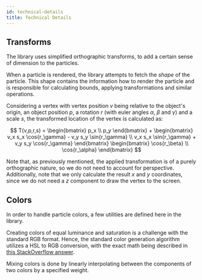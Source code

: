 ```yaml
---
id: technical-details
title: Technical Details
---
```


## Transforms

The library uses simplified orthographic transforms, to add a certain sense of dimension to the particles.

When a particle is rendered, the library attempts to fetch the _shape_ of the particle. This shape contains the information
how to render the particle and is responsible for calculating bounds, applying transformations and similar operations.

Considering a vertex with vertex position $v$ being relative to the object's origin, an object position $p$, a rotation $r$ (with euler angles $\alpha$, $\beta$ and $\gamma$) and a scale $s$, the transformed location of the vertex is calculated as:

$$
T(v,p,r,s) =
\begin{bmatrix} p_x \\ p_y \end{bmatrix} +
\begin{bmatrix} v_x s_x \cos{r_\gamma} - v_y s_y \sin{r_\gamma} \\ v_x s_x \sin{r_\gamma} + v_y s_y \cos{r_\gamma} \end{bmatrix}
\begin{bmatrix} \cos{r_\beta} \\ \cos{r_\alpha} \end{bmatrix}
$$

Note that, as previously mentioned, the applied transformation is of a purely orthographic nature, so we do not need to account for perspective. Additionally, note that we only calculate the result $x$ and $y$ coordinates, since we do not need a $z$ component to draw the vertex to the screen.

## Colors

In order to handle particle colors, a few utilities are defined here in the library.

Creating colors of equal luminance and saturation is a challenge with the standard RGB format. Hence, the standard color generation algorithm utilizes a HSL to RGB conversion, with the exact math being described in [this StackOverflow answer](https://stackoverflow.com/a/9493060/5507624).

Mixing colors is done by linearly interpolating between the components of two colors by a specified weight.
